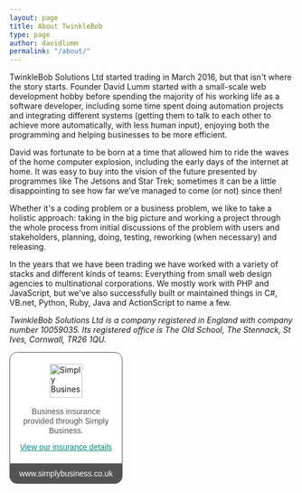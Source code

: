 ```yaml
---
layout: page
title: About TwinkleBob
type: page
author: davidlumm
permalink: "/about/"
---
```


TwinkleBob Solutions Ltd started trading in March 2016, but that isn't where the story starts. Founder David Lumm started with a small-scale web development hobby before spending the majority of his working life as a software developer, including some time spent doing automation projects and integrating different systems (getting them to talk to each other to achieve more automatically, with less human input), enjoying both the programming and helping businesses to be more efficient.

David was fortunate to be born at a time that allowed him to ride the waves of the home computer explosion, including the early days of the internet at home. It was easy to buy into the vision of the future presented by programmes like The Jetsons and Star Trek; sometimes it can be a little disappointing to see how far we’ve managed to come (or not) since then!

Whether it's a coding problem or a business problem, we like to take a holistic approach: taking in the big picture and working a project through the whole process from initial discussions of the problem with users and stakeholders, planning, doing, testing, reworking (when necessary) and releasing.

In the years that we have been trading we have worked with a variety of stacks and different kinds of teams: Everything from small web design agencies to multinational corporations. We mostly work with PHP and JavaScript, but we've also successfully built or maintained things in C#, VB.net, Python, Ruby, Java and ActionScript to name a few.

_TwinkleBob Solutions Ltd is a company registered in England with company number 10059035. Its registered office is The Old School, The Stennack, St Ives, Cornwall, TR26 1QU._

<div class="simplybusiness-insurance-badge" style="width:200px;min-width:200px;max-width:200px;margin:0;padding:0;float:none;-moz-osx-font-smoothing:grayscale;-webkit-font-smoothing:antialiased">
          <div style="margin:0;padding:0;border:0;background:none;padding:20px 0;background:#fff;border:1px solid #535353;border-radius:14px 14px 0 0">
          <img alt="Simply Business" height="60" src="https://quote.simplybusiness.co.uk/assets/ci5/sb/badge_logo.png" width="58" style="margin:0;padding:0;border:0;background:none;display:block;margin:0 auto">
          <p style="margin:0;padding:0;border:0;background:none;margin:16px 0 12px;padding:0 15px;text-align:center;font:14px/17px Arial, sans-serif;font-weight:normal;color:#535353;text-transform:none;text-shadow:none">Business insurance provided through Simply Business.</p>
          <a href="https://quote.simplybusiness.co.uk/certificate/policy-overview/oTnjoMhovHtfFxwPH0yehA/?ref_id=RAFXA_HIPR928203XB&amp;source=popBadge" rel="nofollow noopener noreferrer" target="_blank" style="margin:0;padding:0;border:0;background:none;text-decoration:none;text-transform:none;text-shadow:none;display:block;text-align:center;text-decoration:underline;font:14px/17px Arial, sans-serif;color:#00827F">
          View our insurance details
          </a>
          </div>
          <a href="http://www.simplybusiness.co.uk/?ref_id=RAFXA_HIPR928203XB&amp;source=popBadge" rel="noopener noreferrer" target="_blank" style="margin:0;padding:0;border:0;background:none;text-decoration:none;text-transform:none;display:block;font:14px/35px Arial, sans-serif;font-weight:normal;text-shadow:none;text-align:center;color:#fff;background:#535353;border-radius:0 0 14px 14px">
          www.simplybusiness.co.uk
          </a>
          </div>